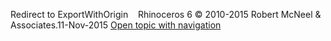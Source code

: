 ---
---

Redirect to ExportWithOrigin&#160;
&#160;
Rhinoceros 6 © 2010-2015 Robert McNeel &amp; Associates.11-Nov-2015
 [Open topic with navigation](exportwithorigin.html) 

